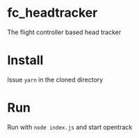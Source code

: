 # fc_headtracker
The flight controller based head tracker

# Install
Issue `yarn` in the cloned directory

# Run
Run with `node index.js` and start opentrack
